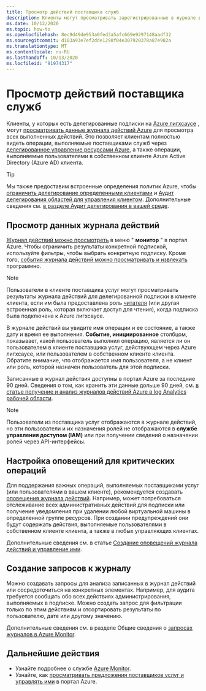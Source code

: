```yaml
---
title: Просмотр действий поставщика служб
description: Клиенты могут просматривать зарегистрированные в журнале действия, чтобы просмотреть действия, выполняемые поставщиками услуг через делегированное управление ресурсами Azure.
ms.date: 10/12/2020
ms.topic: how-to
ms.openlocfilehash: 8ec9d49de953a0fed3a5afc669e9297148aadf32
ms.sourcegitcommit: d103a93e7ef2dde1298f04e307920378a87e982a
ms.translationtype: MT
ms.contentlocale: ru-RU
ms.lasthandoff: 10/13/2020
ms.locfileid: "91974317"
---
```

# <a name="view-service-provider-activity"></a>Просмотр действий поставщика служб

Клиенты, у которых есть делегированные подписки на [Azure лигхсаусе](../overview.md) , могут [просматривать данные журнала действий Azure](../../azure-monitor/platform/platform-logs-overview.md) для просмотра всех выполненных действий. Это позволяет клиентам полностью видеть операции, выполняемые поставщиками служб через [делегированное управление ресурсами Azure](../concepts/azure-delegated-resource-management.md), а также операции, выполняемые пользователями в собственном клиенте Azure Active Directory (Azure AD) клиента.

> [!TIP]
> Мы также предоставим встроенные определения политик Azure, чтобы [ограничить делегирование определенными клиентами](https://github.com/Azure/azure-policy/blob/master/built-in-policies/policyDefinitions/Azure%20Lighthouse/AllowCertainManagingTenantIds_Deny.json) и [Аудит делегирования областей для управления клиентом](https://github.com/Azure/azure-policy/blob/master/built-in-policies/policyDefinitions/Lighthouse/Lighthouse_Delegations_Audit.json). Дополнительные сведения см. [в разделе Аудит делегирования в вашей среде](view-manage-service-providers.md#audit-delegations-in-your-environment).

## <a name="view-activity-log-data"></a>Просмотр данных журнала действий

[Журнал действий можно просмотреть](../../azure-monitor/platform/activity-log.md#view-the-activity-log) в меню " **монитор** " в портал Azure. Чтобы ограничить результаты конкретной подпиской, используйте фильтры, чтобы выбрать конкретную подписку. Кроме того, [события журнала действий можно просматривать и извлекать](../../azure-monitor/platform/activity-log.md#view-the-activity-log) программно.

> [!NOTE]
> Пользователи в клиенте поставщика услуг могут просматривать результаты журнала действий для делегированной подписки в клиенте клиента, если им была предоставлена роль [читателя](../../role-based-access-control/built-in-roles.md#reader) (или другая встроенная роль, которая включает доступ для чтения), когда подписка была подключена к Azure лигхсаусе.

В журнале действий вы увидите имя операции и ее состояние, а также дату и время ее выполнения. **Событие, инициированное** столбцом, показывает, какой пользователь выполнил операцию, является ли он пользователем в клиенте поставщика услуг, действующем через Azure лигхсаусе, или пользователем в собственном клиенте клиента. Обратите внимание, что отображается имя пользователя, а не клиент или роль, которой назначен пользователь для этой подписки.

Записанные в журнал действия доступны в портал Azure за последние 90 дней. Сведения о том, как хранить эти данные дольше 90 дней, см. [в статье получение и анализ журналов действий Azure в log Analytics рабочей области](../../azure-monitor/platform/activity-log.md).

> [!NOTE]
> Пользователи из поставщика услуг отображаются в журнале действий, но эти пользователи и их назначения ролей не отображаются в **службе управления доступом (IAM)** или при получении сведений о назначении ролей через API-интерфейсы.

## <a name="set-alerts-for-critical-operations"></a>Настройка оповещений для критических операций

Для поддержания важных операций, выполняемых поставщиками услуг (или пользователями в вашем клиенте), рекомендуется создавать [оповещения журнала действий](../../azure-monitor/platform/activity-log-alerts.md). Например, может потребоваться отслеживание всех административных действий для подписки или получение уведомления при удалении любой виртуальной машины в определенной группе ресурсов. При создании предупреждений они будут содержать действия, выполняемые пользователями в собственном клиенте клиента, а также в любых управляющих клиентах.

Дополнительные сведения см. в статье [Создание оповещений журнала действий и управление ими](../../azure-monitor/platform/alerts-activity-log.md).

## <a name="create-log-queries"></a>Создание запросов к журналу

Можно создавать запросы для анализа записанных в журнал действий или сосредоточиться на конкретных элементах. Например, для аудита требуется сообщать обо всех действиях администрирования, выполняемых в подписке. Можно создать запрос для фильтрации только по этим действиям и отсортировать результаты по пользователю, дате или другому значению.

Дополнительные сведения см. в разделе Общие сведения о [запросах журналов в Azure Monitor](../../azure-monitor/log-query/log-query-overview.md).

## <a name="next-steps"></a>Дальнейшие действия

- Узнайте подробнее о службе [Azure Monitor](../../azure-monitor/index.yml).
- Узнайте, как [просматривать предложения поставщиков услуг и управлять ими](view-manage-service-providers.md) в портал Azure.
